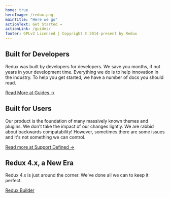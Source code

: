 ```yaml
---
home: true
heroImage: /redux.png
mainTitle: "Here we go"
actionText: Get Started →
actionLink: /guides/
footer: GPLv2 Licensed | Copyright © 2014-present by Redux
---
```



<div class="features">
  <div class="feature">
  
## Built for Developers
Redux was built by developers for developers. We save you months, if not years in your development time. Everything we
do is to help innovation in the industry. To help you get started, we have a number of docs you should read.

[Read More at Guides →](./guides/)

  </div>
  <div class="feature">

## Built for Users
Our product is the foundation of many massively known themes and plugins. We don't take the impact of our changes
lightly. We are rabbid about backwards compatability! However, sometimes there are some issues and it's not something
we can control.

[Read more at Support Defined →](guides/basics-support-defined.md)

  </div>
  <div class="feature">

## Redux 4.x, a New Era
Redux 4.x is just around the corner. We've done all we can to keep it perfect.

[Redux Builder](https://build.redux.io)

  </div>
</div>